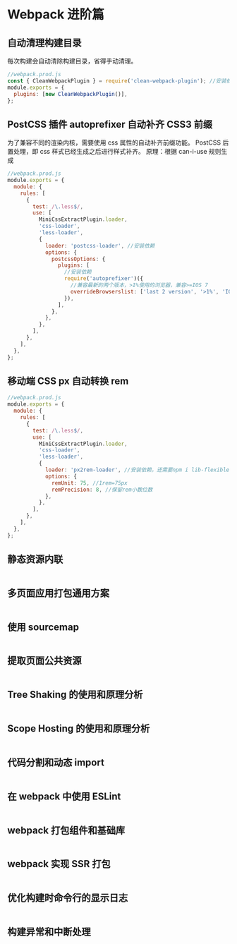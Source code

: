 # Webpack 进阶篇

## 自动清理构建目录

每次构建会自动清除构建目录，省得手动清理。

```js
//webpack.prod.js
const { CleanWebpackPlugin } = require('clean-webpack-plugin'); //安装依赖version: ^4.0.0
module.exports = {
  plugins: [new CleanWebpackPlugin()],
};
```

## PostCSS 插件 autoprefixer 自动补齐 CSS3 前缀

为了兼容不同的渲染内核，需要使用 css 属性的自动补齐前缀功能。
PostCSS 后置处理，即 css 样式已经生成之后进行样式补齐。
原理：根据 can-i-use 规则生成

```js
//webpack.prod.js
module.exports = {
  module: {
    rules: [
      {
        test: /\.less$/,
        use: [
          MiniCssExtractPlugin.loader,
          'css-loader',
          'less-loader',
          {
            loader: 'postcss-loader', //安装依赖
            options: {
              postcssOptions: {
                plugins: [
                  //安装依赖
                  require('autoprefixer')({
                    //兼容最新的两个版本，>1%使用的浏览器，兼容>=IOS 7
                    overrideBrowserslist: ['last 2 version', '>1%', 'IOS 7'],
                  }),
                ],
              },
            },
          },
        ],
      },
    ],
  },
};
```

## 移动端 CSS px 自动转换 rem

```js
//webpack.prod.js
module.exports = {
  module: {
    rules: [
      {
        test: /\.less$/,
        use: [
          MiniCssExtractPlugin.loader,
          'css-loader',
          'less-loader',
          {
            loader: 'px2rem-loader', //安装依赖，还需要npm i lib-flexible -S
            options: {
              remUnit: 75, //1rem=75px
              remPrecision: 8, //保留rem小数位数
            },
          },
        ],
      },
    ],
  },
};
```

## 静态资源内联

```js

```

## 多页面应用打包通用方案

```js

```

## 使用 sourcemap

```js

```

## 提取页面公共资源

```js

```

## Tree Shaking 的使用和原理分析

```js

```

## Scope Hosting 的使用和原理分析

```js

```

## 代码分割和动态 import

```js

```

## 在 webpack 中使用 ESLint

```js

```

## webpack 打包组件和基础库

```js

```

## webpack 实现 SSR 打包

```js

```

## 优化构建时命令行的显示日志

```js

```

## 构建异常和中断处理

```js

```

